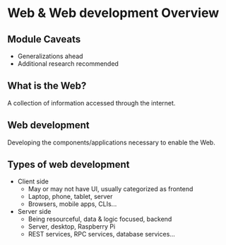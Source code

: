 # Web & Web development Overview

## Module Caveats
- Generalizations ahead
- Additional research recommended

## What is the Web?
A collection of information accessed through the internet.

## Web development
Developing the components/applications necessary to enable the Web.

## Types of web development
- Client side
  - May or may not have UI, usually categorized as frontend
  - Laptop, phone, tablet, server
  - Browsers, mobile apps, CLIs...
- Server side
  - Being resourceful, data & logic focused, backend
  - Server, desktop, Raspberry Pi
  - REST services, RPC services, database services...
